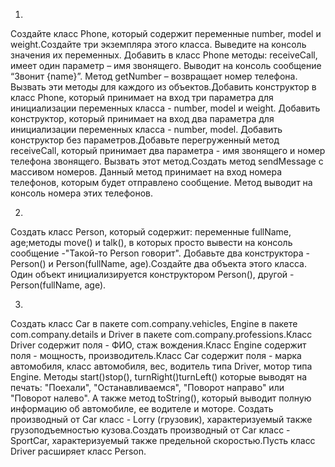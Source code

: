 1.
Создайте класс Phone, который содержит переменные number, model и weight.Создайте три экземпляра этого класса. Выведите на консоль значения их переменных. Добавить в класс Phone методы: receiveCall, имеет один параметр – имя звонящего. Выводит на консоль сообщение “Звонит {name}”. Метод getNumber – возвращает номер телефона. Вызвать эти методы для каждого из объектов.Добавить конструктор в класс Phone, который принимает на вход три параметра для инициализации переменных класса - number, model и weight. Добавить конструктор, который принимает на вход два параметра для инициализации переменных класса - number, model. Добавить конструктор без параметров.Добавьте перегруженный метод receiveCall, который принимает два параметра - имя звонящего и номер телефона звонящего. Вызвать этот метод.Создать метод sendMessage с массивом номеров. Данный метод принимает на вход номера телефонов, которым будет отправлено сообщение. Метод выводит на консоль номера этих телефонов.

2.
Создать класс Person, который содержит: переменные fullName, age;методы move() и talk(), в которых просто вывести на консоль сообщение -"Такой-то  Person говорит". Добавьте два конструктора  - Person() и Person(fullName, age).Создайте два объекта этого класса. Один объект инициализируется конструктором Person(), другой - Person(fullName, age).

3.
Создать класс Car в пакете com.company.vehicles, Engine в пакете com.company.details и Driver в пакете com.company.professions.Класс Driver содержит поля - ФИО, стаж вождения.Класс Engine содержит поля - мощность, производитель.Класс Car содержит поля - марка автомобиля, класс автомобиля, вес, водитель типа Driver, мотор типа Engine. Методы start()stop(), turnRight()turnLeft() которые выводят на печать: "Поехали", "Останавливаемся", "Поворот направо" или "Поворот налево". А также метод toString(), который выводит полную информацию об автомобиле, ее водителе и моторе. Создать производный от Car класс  - Lorry (грузовик), характеризуемый также грузоподъемностью кузова.Создать производный от Car класс - SportCar, характеризуемый также предельной скоростью.Пусть класс Driver расширяет класс Person.
